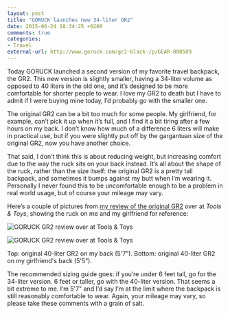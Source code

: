 ```yaml
---
layout: post
title: "GORUCK launches new 34-liter GR2"
date: 2015-06-24 18:34:25 +0200
comments: true
categories: 
- Travel
external-url: http://www.goruck.com/gr2-black-/p/GEAR-000509
---
```


Today GORUCK launched a second version of my favorite travel backpack, the GR2. This new version is slightly smaller, having a 34-liter volume as opposed to 40 liters in the old one, and it’s designed to be more comfortable for shorter people to wear. I love my GR2 to death but I have to admit if I were buying mine today, I’d probably go with the smaller one.

The original GR2 can be a bit too much for some people. My girlfriend, for example, can’t pick it up when it’s full, and I find it a bit tiring after a few hours on my back. I don’t know how much of a difference 6 liters will make in practical use, but if you were slightly put off by the gargantuan size of the original GR2, now you have another choice.

That said, I don’t think this is about reducing weight, but increasing comfort due to the way the ruck sits on your back instead. It’s all about the shape of the ruck, rather than the size itself: the original GR2 is a pretty tall backpack, and sometimes it bumps against my butt when I’m wearing it. Personally I never found this to be uncomfortable enough to be a problem in real world usage, but of course your mileage may vary.

Here’s a couple of pictures from [my review of the original GR2](http://toolsandtoys.net/reviews/the-goruck-gr2/) over at _Tools & Toys_, showing the ruck on me and my girlfriend for reference:

<p class="extra-width"><img src="https://c1.staticflickr.com/1/421/18500612853_bece9111e7_o.jpg" title="GORUCK GR2 review over at Tools & Toys"></p>

<p class="extra-width"><img src="https://c1.staticflickr.com/1/374/18933885638_4fd0a3cb62_o.jpg" title="GORUCK GR2 review over at Tools & Toys"></p>

<p class="photo-credit">Top: original 40-liter GR2 on my back (5'7”). Bottom: original 40-liter GR2 on my girlfriend's back (5'5”).</p>

The recommended sizing guide goes: if you’re under 6 feet tall, go for the 34-liter version. 6 feet or taller, go with the 40-liter version. That seems a bit extreme to me. I’m 5'7" and I’d say I’m at the limit where the backpack is still reasonably comfortable to wear. Again, your mileage may vary, so please take these comments with a grain of salt.